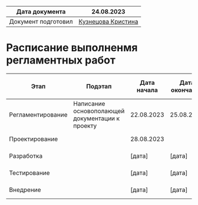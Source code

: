 

| Дата документа      | 24.08.2023                                            |
| ------------------- | ----------------------------------------------------- |
| Документ подготовил | [Кузнецова Кристина](https://github.com/kuznetskriss) |

# Расписание выполненмя регламентных работ

| Этап              | Подэтап                                         | Дата начала | Дата окончания | Фактическая дата начала | Фактическая дата окончания | Отклонение от плана |
| ----------------- | ----------------------------------------------- | ----------- | -------------- | ----------------------- | -------------------------- | ------------------- |
| Регламентирование | Написание основополающей документации к проекту | 22.08.2023  | 25.08.2023     | 22.08.2023              | [дата]                     | [количество дней]   |
| Проектирование    |                                                 | 28.08.2023  |                |                         | [дата]                     | [количество дней]   |
| Разработка        |                                                 | [дата]      | [дата]         | [дата]                  | [дата]                     | [количество дней]   |
| Тестирование      |                                                 | [дата]      | [дата]         | [дата]                  | [дата]                     | [количество дней]   |
| Внедрение         |                                                 | [дата]      | [дата]         | [дата]                  | [дата]                     | [количество дней]   |